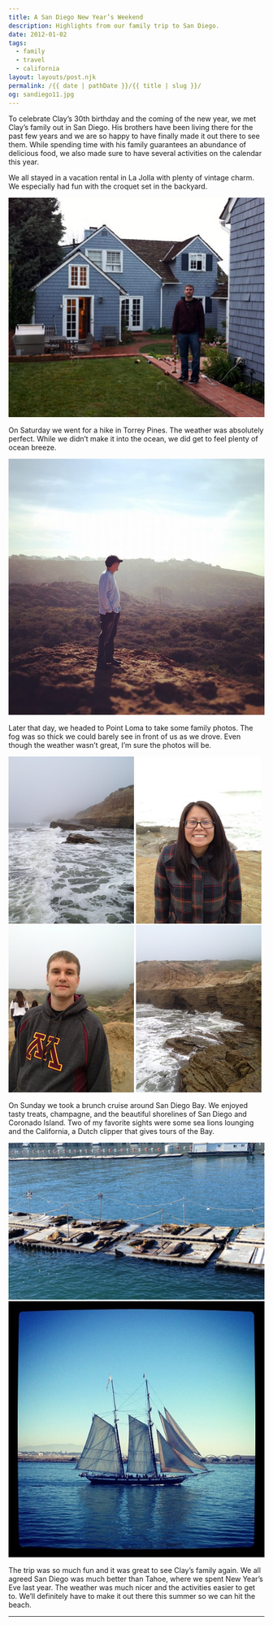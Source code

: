 ```yaml
---
title: A San Diego New Year’s Weekend
description: Highlights from our family trip to San Diego.
date: 2012-01-02
tags: 
  - family
  - travel
  - california
layout: layouts/post.njk
permalink: /{{ date | pathDate }}/{{ title | slug }}/
og: sandiego11.jpg
---
```


To celebrate Clay’s 30th birthday and the coming of the new year, we met Clay’s family out in San Diego. His brothers have been living there for the past few years and we are so happy to have finally made it out there to see them. While spending time with his family guarantees an abundance of delicious food, we also made sure to have several activities on the calendar this year.

We all stayed in a vacation rental in La Jolla with plenty of vintage charm. We especially had fun with the croquet set in the backyard.

![Clay playing croquet in the backyard of our rental](/img/sandiego2.jpg)

On Saturday we went for a hike in Torrey Pines. The weather was absolutely perfect. While we didn’t make it into the ocean, we did get to feel plenty of ocean breeze.

![Uncle John on a hike](/img/sandiego12.jpg)

Later that day, we headed to Point Loma to take some family photos. The fog was so thick we could barely see in front of us as we drove. Even though the weather wasn’t great, I’m sure the photos will be.

<p>
  <img src="/img/sandiego7.jpg" alt="waves hit the rocks at Point Loma" class="img-left" />
  <img src="/img/sandiego9.jpg" alt="Lynn" />
  <img src="/img/sandiego10.jpg" alt="Clay" class="img-left" />
  <img src="/img/sandiego8.jpg" alt="waves on the rocks" />
</p>

On Sunday we took a brunch cruise around San Diego Bay. We enjoyed tasty treats, champagne, and the beautiful shorelines of San Diego and Coronado Island. Two of my favorite sights were some sea lions lounging and the California, a Dutch clipper that gives tours of the Bay.

![sea lions lounging on a dock](/img/sandiego1.jpg)![a cool sailboat](/img/sandiego11.jpg)

The trip was so much fun and it was great to see Clay’s family again. We all agreed San Diego was much better than Tahoe, where we spent New Year’s Eve last year. The weather was much nicer and the activities easier to get to. We’ll definitely have to make it out there this summer so we can hit the beach.

---
